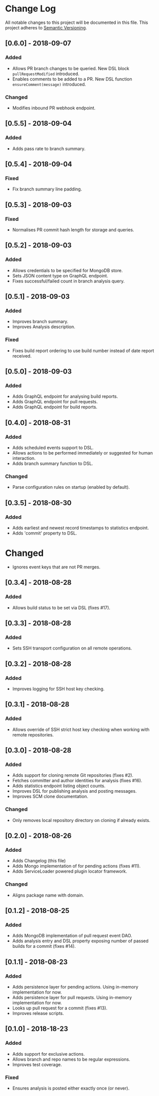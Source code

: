 # Change Log

All notable changes to this project will be documented in this file.
This project adheres to [Semantic Versioning](http://semver.org/).

## [0.6.0] - 2018-09-07
### Added
- Allows PR branch changes to be queried. New DSL block `pullRequestModified` introduced.
- Enables comments to be added to a PR. New DSL function `ensureComment(message)` introduced.

### Changed
- Modifies inbound PR webhook endpoint.

## [0.5.5] - 2018-09-04
### Added
- Adds pass rate to branch summary.

## [0.5.4] - 2018-09-04
### Fixed
- Fix branch summary line padding.

## [0.5.3] - 2018-09-03
### Fixed
- Normalises PR commit hash length for storage and queries.

## [0.5.2] - 2018-09-03
### Added
- Allows credentials to be specified for MongoDB store.
- Sets JSON content type on GraphQL endpoint.
- Fixes successful/failed count in branch analysis query.

## [0.5.1] - 2018-09-03
### Added
- Improves branch summary.
- Improves Analysis description.

### Fixed
- Fixes build report ordering to use build number instead of date report received.

## [0.5.0] - 2018-09-03
### Added
- Adds GraphQL endpoint for analysing build reports.
- Adds GraphQL endpoint for pull requests.
- Adds GraphQL endpoint for build reports.

## [0.4.0] - 2018-08-31
### Added
- Adds scheduled events support to DSL.
- Allows actions to be performed immediately or suggested for human interaction.
- Adds branch summary function to DSL.

### Changed
- Parse configuration rules on startup (enabled by default).

## [0.3.5] - 2018-08-30
### Added
- Adds earliest and newest record timestamps to statistics endpoint.
- Adds 'commit' property to DSL.

# Changed
- Ignores event keys that are not PR merges.

## [0.3.4] - 2018-08-28
### Added
- Allows build status to be set via DSL (fixes #17).

## [0.3.3] - 2018-08-28
### Added
- Sets SSH transport configuration on all remote operations.

## [0.3.2] - 2018-08-28
### Added
- Improves logging for SSH host key checking.

## [0.3.1] - 2018-08-28
### Added
- Allows override of SSH strict host key checking when working with remote repositories.

## [0.3.0] - 2018-08-28
### Added
- Adds support for cloning remote Git repositories (fixes #2).
- Fetches committer and author identities for analysis (fixes #16).
- Adds statistics endpoint listing object counts.
- Improves DSL for publishing analysis and posting messages.
- Improves SCM clone documentation.

### Changed
- Only removes local repository directory on cloning if already exists.

## [0.2.0] - 2018-08-26
### Added
- Adds Changelog (this file)
- Adds Mongo implementation of for pending actions (fixes #11).
- Adds ServiceLoader powered plugin locator framework.

### Changed
- Aligns package name with domain.

## [0.1.2] - 2018-08-25
### Added
- Adds MongoDB implementation of pull request event DAO.
- Adds analysis entry and DSL property exposing number of passed builds for a commit (fixes #14).

## [0.1.1] - 2018-08-23
### Added
- Adds persistence layer for pending actions. Using in-memory implementation for now.
- Adds persistence layer for pull requests. Using in-memory implementation for now.
- Looks up pull request for a commit (fixes #13).
- Improves release scripts.

## [0.1.0] - 2018-18-23
### Added
- Adds support for exclusive actions.
- Allows branch and repo names to be regular expressions.
- Improves test coverage.

### Fixed
- Ensures analysis is posted either exactly once (or never).
